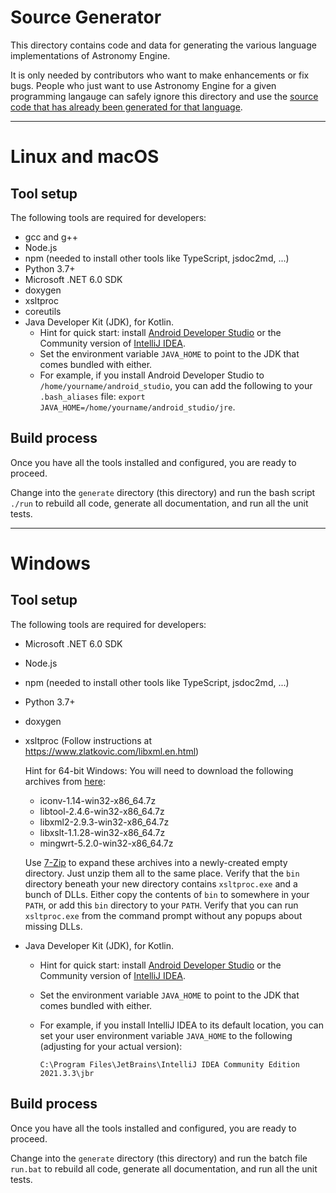 # Source Generator

This directory contains code and data for generating the various
language implementations of Astronomy Engine.

It is only needed by contributors who want to make enhancements
or fix bugs.  People who just want to use Astronomy Engine
for a given programming langauge can safely ignore this directory
and use the [source code that has already been generated for that language](../source).

---

# Linux and macOS

## Tool setup

The following tools are required for developers:
- gcc and g++
- Node.js
- npm (needed to install other tools like TypeScript, jsdoc2md, ...)
- Python 3.7+
- Microsoft .NET 6.0 SDK
- doxygen
- xsltproc
- coreutils
- Java Developer Kit (JDK), for Kotlin.
    - Hint for quick start: install [Android Developer Studio](https://developer.android.com/studio)
    or the Community version of [IntelliJ IDEA](https://www.jetbrains.com/idea/).
    - Set the environment variable `JAVA_HOME` to point to the JDK that comes bundled with either.
    - For example, if you install Android Developer Studio to `/home/yourname/android_studio`,
    you can add the following to your `.bash_aliases` file: `export JAVA_HOME=/home/yourname/android_studio/jre`.

## Build process

Once you have all the tools installed and configured, you are ready to proceed.

Change into the `generate` directory (this directory) and run the bash script
`./run` to rebuild all code, generate all documentation, and run all the unit tests.

---

# Windows

## Tool setup

The following tools are required for developers:
- Microsoft .NET 6.0 SDK
- Node.js
- npm (needed to install other tools like TypeScript, jsdoc2md, ...)
- Python 3.7+
- doxygen
- xsltproc  (Follow instructions at https://www.zlatkovic.com/libxml.en.html)

    Hint for 64-bit Windows: You will need to download the following archives from [here](https://www.zlatkovic.com/pub/libxml/64bit/):
    - iconv-1.14-win32-x86_64.7z
    - libtool-2.4.6-win32-x86_64.7z
    - libxml2-2.9.3-win32-x86_64.7z
    - libxslt-1.1.28-win32-x86_64.7z
    - mingwrt-5.2.0-win32-x86_64.7z

    Use [7-Zip](https://www.7-zip.org/) to expand these archives into a newly-created
    empty directory. Just unzip them all to the same place. Verify that the `bin`
    directory beneath your new directory contains `xsltproc.exe` and a bunch of DLLs.
    Either copy the contents of `bin` to somewhere in your `PATH`, or add this `bin`
    directory to your `PATH`. Verify that you can run `xsltproc.exe` from the command
    prompt without any popups about missing DLLs.

- Java Developer Kit (JDK), for Kotlin.
    - Hint for quick start: install [Android Developer Studio](https://developer.android.com/studio)
    or the Community version of [IntelliJ IDEA](https://www.jetbrains.com/idea/).
    - Set the environment variable `JAVA_HOME` to point to the JDK that comes bundled with either.
    - For example, if you install IntelliJ IDEA to its default location, you can set your user
      environment variable `JAVA_HOME` to the following (adjusting for your actual version):

      `C:\Program Files\JetBrains\IntelliJ IDEA Community Edition 2021.3.3\jbr`


## Build process

Once you have all the tools installed and configured, you are ready to proceed.

Change into the `generate` directory (this directory) and run the
batch file `run.bat` to rebuild all code, generate all documentation,
and run all the unit tests.
